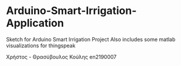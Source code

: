 # Arduino-Smart-Irrigation-Application
Sketch for Arduino Smart Irrigation Project
Also includes some matlab visualizations for thingspeak

Χρήστος - Θρασύβουλος Κούλης
en2190007
